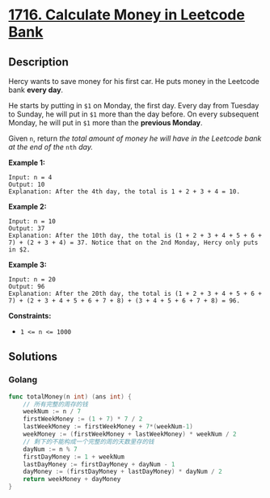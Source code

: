 # [1716. Calculate Money in Leetcode Bank](https://leetcode-cn.com/problems/calculate-money-in-leetcode-bank/)



## Description



Hercy wants to save money for his first car. He puts money in the Leetcode bank **every day**.

He starts by putting in `$1` on Monday, the first day. Every day from Tuesday to Sunday, he will put in `$1` more than the day before. On every subsequent Monday, he will put in `$1` more than the **previous Monday**.

Given `n`, return *the total amount of money he will have in the Leetcode bank at the end of the* `nth` *day.*

 

**Example 1:**

```
Input: n = 4
Output: 10
Explanation: After the 4th day, the total is 1 + 2 + 3 + 4 = 10.
```

**Example 2:**

```
Input: n = 10
Output: 37
Explanation: After the 10th day, the total is (1 + 2 + 3 + 4 + 5 + 6 + 7) + (2 + 3 + 4) = 37. Notice that on the 2nd Monday, Hercy only puts in $2.
```

**Example 3:**

```
Input: n = 20
Output: 96
Explanation: After the 20th day, the total is (1 + 2 + 3 + 4 + 5 + 6 + 7) + (2 + 3 + 4 + 5 + 6 + 7 + 8) + (3 + 4 + 5 + 6 + 7 + 8) = 96.
```

 

**Constraints:**

- `1 <= n <= 1000`



## Solutions

<!-- tabs:start -->

### **Golang**

```go
func totalMoney(n int) (ans int) {
    // 所有完整的周存的钱
    weekNum := n / 7
    firstWeekMoney := (1 + 7) * 7 / 2
    lastWeekMoney := firstWeekMoney + 7*(weekNum-1)
    weekMoney := (firstWeekMoney + lastWeekMoney) * weekNum / 2
    // 剩下的不能构成一个完整的周的天数里存的钱
    dayNum := n % 7
    firstDayMoney := 1 + weekNum
    lastDayMoney := firstDayMoney + dayNum - 1
    dayMoney := (firstDayMoney + lastDayMoney) * dayNum / 2
    return weekMoney + dayMoney
}
```



<!-- tabs:end -->
